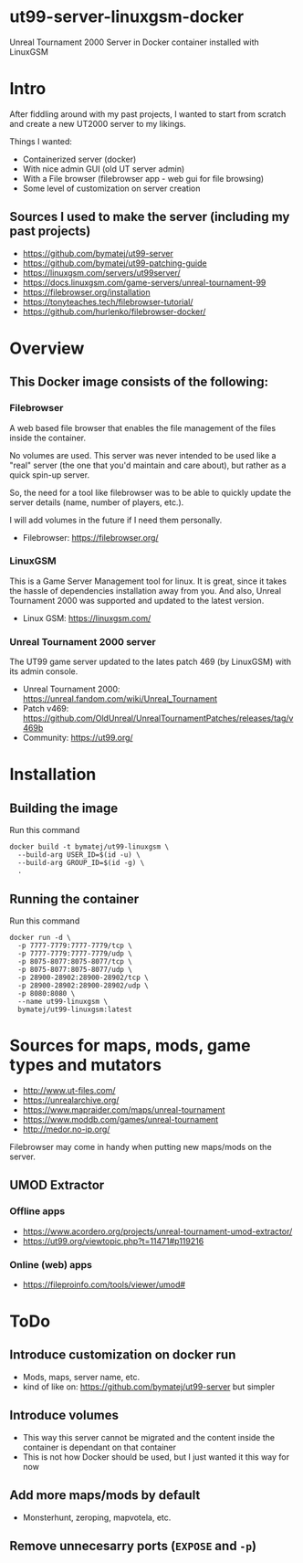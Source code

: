 # ut99-server-linuxgsm-docker
Unreal Tournament 2000 Server in Docker container installed with LinuxGSM

# Intro
After fiddling around with my past projects, I wanted to start from scratch and create a new UT2000 server to my likings.

Things I wanted: 
- Containerized server (docker)
- With nice admin GUI (old UT server admin)
- With a File browser (filebrowser app - web gui for file browsing)
- Some level of customization on server creation

## Sources I used to make the server (including my past projects)
- https://github.com/bymatej/ut99-server
- https://github.com/bymatej/ut99-patching-guide
- https://linuxgsm.com/servers/ut99server/
- https://docs.linuxgsm.com/game-servers/unreal-tournament-99
- https://filebrowser.org/installation
- https://tonyteaches.tech/filebrowser-tutorial/
- https://github.com/hurlenko/filebrowser-docker/

# Overview

## This Docker image consists of the following:
### Filebrowser
A web based file browser that enables the file management of the files inside the container. 

No volumes are used. This server was never intended to be used like a "real" server 
(the one that you'd maintain and care about), but rather as a quick spin-up server.

So, the need for a tool like filebrowser was to be able to quickly update the server details (name, number of players, etc.).

I will add volumes in the future if I need them personally.

- Filebrowser: https://filebrowser.org/

### LinuxGSM
This is a Game Server Management tool for linux. It is great, since it takes the hassle of dependencies installation 
away from you. And also, Unreal Tournament 2000 was supported and updated to the latest version.

- Linux GSM: https://linuxgsm.com/

### Unreal Tournament 2000 server
The UT99 game server updated to the lates patch 469 (by LinuxGSM) with its admin console.

- Unreal Tournament 2000: https://unreal.fandom.com/wiki/Unreal_Tournament 
- Patch v469: https://github.com/OldUnreal/UnrealTournamentPatches/releases/tag/v469b 
- Community: https://ut99.org/

# Installation

## Building the image
Run this command
```
docker build -t bymatej/ut99-linuxgsm \
  --build-arg USER_ID=$(id -u) \
  --build-arg GROUP_ID=$(id -g) \
  .
```

## Running the container

Run this command
```
docker run -d \
  -p 7777-7779:7777-7779/tcp \
  -p 7777-7779:7777-7779/udp \
  -p 8075-8077:8075-8077/tcp \
  -p 8075-8077:8075-8077/udp \
  -p 28900-28902:28900-28902/tcp \
  -p 28900-28902:28900-28902/udp \
  -p 8080:8080 \
  --name ut99-linuxgsm \
  bymatej/ut99-linuxgsm:latest
```

# Sources for maps, mods, game types and mutators
- http://www.ut-files.com/
- https://unrealarchive.org/
- https://www.mapraider.com/maps/unreal-tournament
- https://www.moddb.com/games/unreal-tournament
- http://medor.no-ip.org/

Filebrowser may come in handy when putting new maps/mods on the server. 

## UMOD Extractor
### Offline apps
- https://www.acordero.org/projects/unreal-tournament-umod-extractor/
- https://ut99.org/viewtopic.php?t=11471#p119216

### Online (web) apps
- https://fileproinfo.com/tools/viewer/umod#

# ToDo
## Introduce customization on docker run
- Mods, maps, server name, etc.
- kind of like on: https://github.com/bymatej/ut99-server but simpler

## Introduce volumes
- This way this server cannot be migrated and the content inside the container is dependant on that container
- This is not how Docker should be used, but I just wanted it this way for now

## Add more maps/mods by default
- Monsterhunt, zeroping, mapvotela, etc.

## Remove unnecesarry ports (`EXPOSE` and `-p`)
